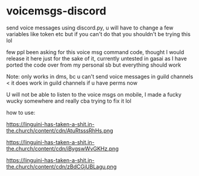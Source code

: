 # voicemsgs-discord
send voice messages using discord.py, u will have to change a few variables like token etc but if you can't do that you shouldn't be trying this lol


few ppl been asking for this voice msg command code, thought I would release it here just for the sake of it, currently untested in gasai as I have ported the code over from my personal sb but everything should work

Note: 
only works in dms, bc u can't send voice messages in guild channels < it does work in guild channels if u have perms now

U will not be able to listen to the voice msgs on mobile, I made a fucky wucky somewhere and really cba trying to fix it lol

how to use:

https://linguini-has-taken-a-shit.in-the.church/content/cdn/AtuRtsssRhHs.png

https://linguini-has-taken-a-shit.in-the.church/content/cdn/iBygswWvGKHz.png

https://linguini-has-taken-a-shit.in-the.church/content/cdn/zBdCGjUBLagu.png 
